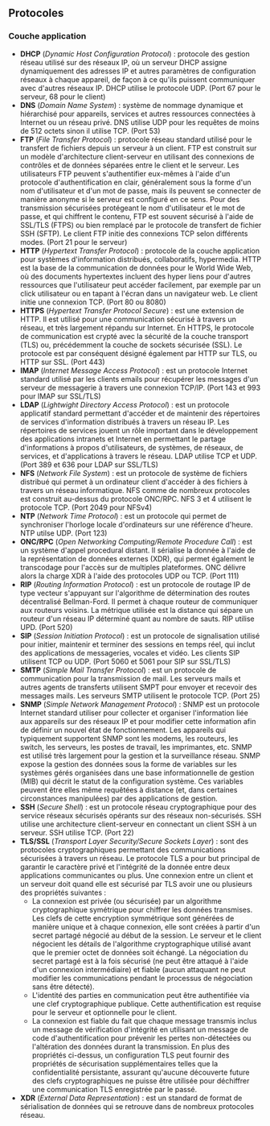 ## Protocoles

### Couche application

* **DHCP** (*Dynamic Host Configuration Protocol*) : protocole des gestion réseau utilisé sur des
  réseaux IP, où un serveur DHCP assigne dynamiquement des adresses IP et autres paramètres de
  configuration réseaux à chaque appareil, de façon à ce qu'ils puissent communiquer avec d'autres
  réseaux IP. DHCP utilise le protocole UDP. (Port 67 pour le serveur, 68 pour le client)
* **DNS** (*Domain Name System*) : système de nommage dynamique et hiérarchisé pour appareils,
  services et autres ressources connectées à Internet ou un réseau privé. DNS utilise UDP pour les
  requêtes de moins de 512 octets sinon il utilise TCP. (Port 53)
* **FTP** (*File Transfer Protocol*) : protocole réseau standard utilisé pour le transfert de
  fichiers depuis un serveur à un client. FTP est construit sur un modèle d'architecture
  client-serveur en utilisant des connexions de contrôles et de données séparées entre le client et
  le serveur. Les utilisateurs FTP peuvent s'authentifier eux-mêmes à l'aide d'un protocole
  d'authentification en clair, généralement sous la forme d'un nom d'utilisateur et d'un mot de
  passe, mais ils peuvent se connecter de manière anonyme si le serveur est configuré en ce sens.
  Pour des transmission sécurisées protégeant le nom d'utilisateur et le mot de passe, et qui
  chiffrent le contenu, FTP est souvent sécurisé à l'aide de SSL/TLS (FTPS) ou bien remplacé par le
  protocole de transfert de fichier SSH (SFTP). Le client FTP initie des connexions TCP selon
  différents modes. (Port 21 pour le serveur)
* **HTTP** (*Hypertext Transfer Protocol*) : protocole de la couche application pour systèmes
  d'information distribués, collaboratifs, hypermedia. HTTP est la base de la communication de
  données pour le World Wide Web, où des documents hypertextes incluent des hyper liens pour
  d'autres ressources que l'utilisateur peut accéder facilement, par exemple par un click
  utilisateur ou en tapant à l'écran dans un navigateur web. Le client initie une connexion TCP.
  (Port 80 ou 8080)
* **HTTPS** (*Hypertext Transfer Protocol Secure*) : est une extension de HTTP. Il est utilisé pour
  une communication sécurisé à travers un réseau, et très largement répandu sur Internet. En HTTPS,
  le protocole de communication est crypté avec la sécurité de la couche transport (TLS) ou,
  précédemment la couche de sockets sécurisée (SSL). Le protocole est par conséquent désigné
  également par HTTP sur TLS, ou HTTP sur SSL. (Port 443)
* **IMAP** (*Internet Message Access Protocol*) : est un protocole Internet standard utilisé par les
  clients emails pour récupérer les messages d'un serveur de messagerie à travers une connexion
  TCP/IP. (Port 143 et 993 pour IMAP sur SSL/TLS)
* **LDAP** (*Lightwight Directory Access Protocol*) : est un protocole applicatif standard
  permettant d'accéder et de maintenir des répertoires de services d'information distribués à
  travers un réseau IP. Les répertoires de services jouent un rôle important dans le développement
  des applications intranets et Internet en permettant le partage d'informations à propos
  d'utilisateurs, de systèmes, de réseaux, de services, et d'applications à travers le réseau. LDAP
  utilise TCP et UDP. (Port 389 et 636 pour LDAP sur SSL/TLS)
* **NFS** (*Network File System*) : est un protocole de système de fichiers distribué qui permet à
  un ordinateur client d'accéder à des fichiers à travers un réseau informatique. NFS comme de
  nombreux protocoles est construit au-dessus du protocole ONC/RPC. NFS 3 et 4 utilisent le
  protocole TCP. (Port 2049 pour NFSv4)
* **NTP** (*Network Time Protocol*) : est un protocole qui permet de synchroniser l'horloge locale
  d'ordinateurs sur une référence d'heure. NTP utilse UDP. (Port 123)
* **ONC/RPC** (*Open Networking Computing/Remote Procedure Call*) : est un système d'appel
  procedural distant. Il sérialise la donnée à l'aide de la représentation de données externes
  (XDR), qui permet également le transcodage pour l'accès sur de multiples plateformes. ONC délivre
  alors la charge XDR à l'aide des protocoles UDP ou TCP. (Port 111)
* **RIP** (*Routing Information Protocol*) : est un protocole de routage IP de type vecteur
  s'appuyant sur l'algorithme de détermination des routes décentralisé Bellman-Ford. Il permet à
  chaque routeur de communiquer aux routeurs voisins. La métrique utilisée est la distance qui
  sépare un routeur d'un réseau IP déterminé quant au nombre de sauts. RIP utilise UPD. (Port 520)
* **SIP** (*Session Initiation Protocol*) : est un protocole de signalisation utilisé pour initier,
  maintenir et terminer des sessions en temps réel, qui inclut des applications de messageries,
  vocales et vidéo. Les clients SIP utilisent TCP ou UDP. (Port 5060 et 5061 pour SIP sur SSL/TLS)
* **SMTP** (*Simple Mail Transfer Protocol*) : est un protocole de communication pour la
  transmission de mail. Les serveurs mails et autres agents de transferts utilisent SMPT pour
  envoyer et recevoir des messages mails. Les serveurs SMTP utilisent le protocole TCP. (Port 25)
* **SNMP** (*Simple Network Management Protocol*) : SNMP est un protocole Internet standard utiliser
  pour collecter et organiser l'information liée aux appareils sur des réseaux IP et pour modifier
  cette information afin de définir un nouvel état de fonctionnement. Les appareils qui typiquement
  supportent SNMP sont les modems, les routeurs, les switch, les serveurs, les postes de travail,
  les imprimantes, etc. SNMP est utilisé très largement pour la gestion et la surveillance réseau.
  SNMP expose la gestion des données sous la forme de variables sur les systèmes gérés organisées
  dans une base informationnelle de gestion (MIB) qui décrit le statut de la configuration système.
  Ces variables peuvent être elles même requêtées à distance (et, dans certaines circonstances
  manipulées) par des applications de gestion.
* **SSH** (*Secure Shell*) : est un protocole réseau cryptographique pour des service réseaux
  sécurisés opérants sur des réseaux non-sécurisés. SSH utilise une architecture client-serveur en
  connectant un client SSH à un serveur. SSH utilise TCP. (Port 22)
* **TLS/SSL** (*Transport Layer Security/Secure Sockets Layer*) : sont des protocoles
  cryptographiques permettant des communications sécurisées à travers un réseau. Le protocole TLS a
  pour but principal de garantir le caractère privé et l'intégrité de la donnée entre deux
  applications communicantes ou plus. Une connexion entre un client et un serveur doit quand elle
  est sécurisé par TLS avoir une ou plusieurs des propriétés suivantes :
    + La connexion est privée (ou sécurisée) par un algorithme cryptographique symétrique pour
      chiffrer les données transmises. Les clefs de cette encryption symmétrique sont générées de
      manière unique et à chaque connexion, elle sont créées à partir d'un secret partagé négocié au
      début de la session. Le serveur et le client négocient les détails de l'algorithme
      cryptographique utilisé avant que le premier octet de données soit échangé. La négociation du
      secret partagé est à la fois sécurisé (ne peut être attaqué à l'aide d'un connexion
      intermédiaire) et fiable (aucun attaquant ne peut modifier les communications pendant le
      processus de négociation sans être détecté).
    + L'identité des parties en communication peut être authentifiée via une clef cryptographique
      publique. Cette authentification est requise pour le serveur et optionnelle pour le client.
    + La connexion est fiable du fait que chaque message transmis inclus un message de vérification
      d'intégrité en utilisant un message de code d'authentification pour prévenir les pertes
      non-détectées ou l'altération des données durant la transmission. En plus des propriétés
      ci-dessus, un configuration TLS peut fournir des propriétés de sécurisation supplémentaires
      telles que la confidentialité persistante, assurant qu'aucune découverte future des clefs
      cryptographiques ne puisse être utilisée pour déchiffrer une communication TLS enregistrée par
      le passé.
* **XDR** (*External Data Representation*) : est un standard de format de sérialisation de données
  qui se retrouve dans de nombreux protocoles réseau.
